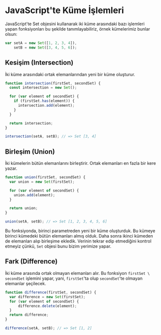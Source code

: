 # JavaScript'te Küme İşlemleri
JavaScript'te Set objesini kullanarak iki küme arasındaki bazı işlemleri yapan fonksiyonları bu şekilde tanımlayabiliriz, örnek kümelerimiz bunlar olsun:

```js
var setA = new Set([1, 2, 3, 4]),
    setB = new Set([3, 4, 5, 6]);
```

## Kesişim (Intersection)
İki küme arasındaki ortak elemanlarından yeni bir küme oluşturur.

```js
function intersection(firstSet, secondSet) {
  const intersection = new Set();

  for (var element of secondSet) {
    if (firstSet.has(element)) {
      intersection.add(element);
    }
  }

  return intersection;
}

intersection(setA, setB); // => Set [3, 4]
```

## Birleşim (Union)
İki kümelerin bütün elemanlarını birleştirir. Ortak elemanları en fazla bir kere yazar.

```js
function union(firstSet, secondSet) {
  var union = new Set(firstSet);

  for (var element of secondSet) {
    union.add(element);
  }

  return union;
}

union(setA, setB); // => Set [1, 2, 3, 4, 5, 6]
```
Bu fonksiyonda, birinci parametreden yeni bir küme oluşturduk. Bu kümeye birinci kümedeki bütün elemanları almış olduk. Daha sonra ikinci kümeden de elemanları alıp birleşime ekledik. Verinin tekrar edip etmediğini kontrol etmeyiz çünkü, `Set` objesi bunu bizim yerimize yapar.

## Fark (Difference)
İki küme arasında ortak olmayan elemanları alır. Bu fonksiyon `firstSet \ secondSet` işlemini yapar, yani, `firstSet`'ta olup `secondSet`'te olmayan elemanlar şeçilecek.

```js
function difference(firstSet, secondSet) {
  var difference = new Set(firstSet);
  for (var element of secondSet) {
      difference.delete(element);
  }
  return difference;
}

difference(setA, setB); // => Set [1, 2]
```